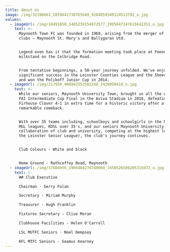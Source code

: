 ```yaml
---
title: About Us
image: /img/32390662_1859641730765649_9204859349124513792_o.jpg
values:
  - imageUrl: /img/18491850_1485239154872577_1995647147615642351_o.jpg
    text: >-
      Maynooth Town FC was founded in 1969, arising from the merger of two local
      clubs – Maynooth St. Mary's and Ballygoran Utd. 


      Legend even has it that the formation meeting took place at Feeney's
      milkstand on the Celbridge Road.


      From tentative beginnings, a 50-year journey unfolded. We've enjoyed
      significant success in the Leinster Counties League and the Sheeran Cup,
      and won the Polikoff Junior Cup in 2014.
  - imageUrl: /img/217959_408942552502248_1928950419_n.jpg
    text: >-
      While our seniors, Maynooth University Town, brought us all the way to the
      FAI Intermediate Cup Final in the Aviva Stadium in 2018, defeating
      Firhouse Clover 4-1 in extra time for a historic victory after a
      remarkable comeback. 


      With over 35 teams including, schoolboys and schoolgirls in the NDSL and
      MGL leagues, KDSL over 35's, and our seniors Maynooth University Town (a
      collaboration of club and university, competing at the highest level in
      the Leinster Senior League), the club's journey continues. 


      Club Colours - White and black 


      Home Ground - Rathcoffey Road, Maynooth
  - imageUrl: /img/37604956_1966484276748060_7450526506205315072_o.jpg
    text: |-
      ## Club Executive

      Chairman - Gerry Folan 

      Secretary - Miriam Murphy

      Treasurer - Hugh Franklin

      Fixtures Secretary - Clive Moran

      Clubhouse Facilities - Helen O'Carroll

      LSL MUTFC Seniors - Noel Dempsey

      KFL MTFC Seniors - Seamus Kearney
---
```


